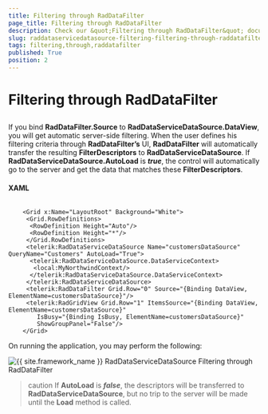 ```yaml
---
title: Filtering through RadDataFilter
page_title: Filtering through RadDataFilter
description: Check our &quot;Filtering through RadDataFilter&quot; documentation article for the RadDataServiceDataSource {{ site.framework_name }} control.
slug: raddataservicedatasource-filtering-filtering-through-raddatafilter
tags: filtering,through,raddatafilter
published: True
position: 2
---
```


# Filtering through RadDataFilter



## 

If you bind __RadDataFilter.Source__ to __RadDataServiceDataSource.DataView__, you will get automatic server-side filtering. When the user defines his filtering criteria through __RadDataFilter’s__ UI, __RadDataFilter__ will automatically transfer the resulting __FilterDescriptors__ to __RadDataServiceDataSource__. If __RadDataServiceDataSource.AutoLoad__ is ___true___, the control will automatically go to the server and get the data that matches these __FilterDescriptors__. 

#### __XAML__

```XAML

	<Grid x:Name="LayoutRoot" Background="White">
	 <Grid.RowDefinitions>
	  <RowDefinition Height="Auto"/>
	  <RowDefinition Height="*"/>
	 </Grid.RowDefinitions>
	 <telerik:RadDataServiceDataSource Name="customersDataSource" QueryName="Customers" AutoLoad="True">
	  <telerik:RadDataServiceDataSource.DataServiceContext>
	   <local:MyNorthwindContext/>
	  </telerik:RadDataServiceDataSource.DataServiceContext>
	 </telerik:RadDataServiceDataSource>
	 <telerik:RadDataFilter Grid.Row="0" Source="{Binding DataView, ElementName=customersDataSource}"/>
	 <telerik:RadGridView Grid.Row="1" ItemsSource="{Binding DataView, ElementName=customersDataSource}" 
	    IsBusy="{Binding IsBusy, ElementName=customersDataSource}" 
	    ShowGroupPanel="False"/> 
	</Grid>
```





On running the application, you may perform the following:

![{{ site.framework_name }} RadDataServiceDataSource Filtering through RadDataFilter](images/RadDataServiceDataSource_FiteringThroughRadDataFilter.png)

>caution If __AutoLoad__ is ___false___, the descriptors will be transferred to __RadDataServiceDataSource__, but no trip to the server will be made until the __Load__ method is called.


